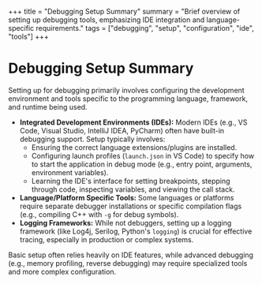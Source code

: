 +++
title = "Debugging Setup Summary"
summary = "Brief overview of setting up debugging tools, emphasizing IDE integration and language-specific requirements."
tags = ["debugging", "setup", "configuration", "ide", "tools"]
+++

# Debugging Setup Summary

Setting up for debugging primarily involves configuring the development environment and tools specific to the programming language, framework, and runtime being used. 

*   **Integrated Development Environments (IDEs):** Modern IDEs (e.g., VS Code, Visual Studio, IntelliJ IDEA, PyCharm) often have built-in debugging support. Setup typically involves:
    *   Ensuring the correct language extensions/plugins are installed.
    *   Configuring launch profiles (`launch.json` in VS Code) to specify how to start the application in debug mode (e.g., entry point, arguments, environment variables).
    *   Learning the IDE's interface for setting breakpoints, stepping through code, inspecting variables, and viewing the call stack.
*   **Language/Platform Specific Tools:** Some languages or platforms require separate debugger installations or specific compilation flags (e.g., compiling C++ with `-g` for debug symbols).
*   **Logging Frameworks:** While not debuggers, setting up a logging framework (like Log4j, Serilog, Python's `logging`) is crucial for effective tracing, especially in production or complex systems.

Basic setup often relies heavily on IDE features, while advanced debugging (e.g., memory profiling, reverse debugging) may require specialized tools and more complex configuration.